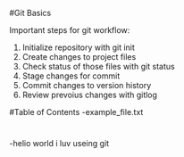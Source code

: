 #Git Basics

Important steps for git workflow:

1. Initialize repository with git init
2. Create changes to project files
3. Check status of those files with git status
4. Stage changes for commit
5. Commit changes to version history
5. Review prevoius changes with gitlog

#Table of Contents
-example_file.txt

#
-helio world i luv useing git
